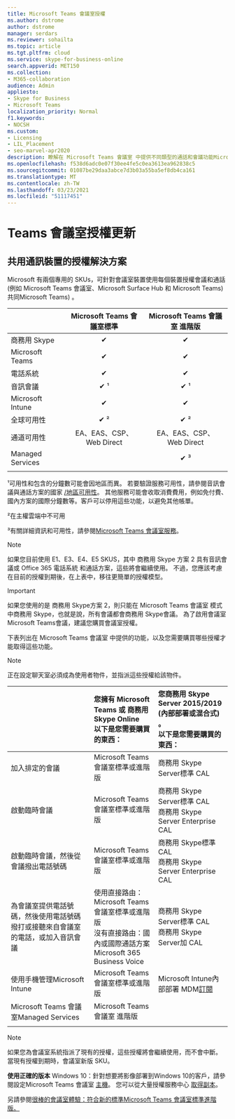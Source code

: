 ```yaml
---
title: Microsoft Teams 會議室授權
ms.author: dstrome
author: dstrome
manager: serdars
ms.reviewer: sohailta
ms.topic: article
ms.tgt.pltfrm: cloud
ms.service: skype-for-business-online
search.appverid: MET150
ms.collection:
- M365-collaboration
audience: Admin
appliesto:
- Skype for Business
- Microsoft Teams
localization_priority: Normal
f1.keywords:
- NOCSH
ms.custom:
- Licensing
- LIL_Placement
- seo-marvel-apr2020
description: 瞭解在 Microsoft Teams 會議室 中提供不同類型的通話和會議功能Microsoft Teams 會議室。
ms.openlocfilehash: f538d6adc0e07f30ee4fe5c0ea3613ea962838c5
ms.sourcegitcommit: 01087be29daa3abce7d3b03a55ba5ef8db4ca161
ms.translationtype: MT
ms.contentlocale: zh-TW
ms.lasthandoff: 03/23/2021
ms.locfileid: "51117451"
---
```

# <a name="teams-meeting-room-licensing-update"></a>Teams 會議室授權更新

## <a name="licensing-solutions-for-shared-communication-devices"></a>共用通訊裝置的授權解決方案

Microsoft 有兩個專用的 SKUs，可針對會議室裝置使用每個裝置授權會議和通話 (例如 Microsoft Teams 會議室、Microsoft Surface Hub 和 Microsoft Teams) 共同Microsoft Teams) 。

||Microsoft Teams 會議室標準 |Microsoft Teams 會議室 進階版 |
|:--- |:---: |:---: |
|商務用 Skype |&#x2714;| &#x2714;|
|Microsoft Teams|  &#x2714;|  &#x2714;|
|電話系統|  &#x2714;|  &#x2714;|
|音訊會議|&#x2714; &sup1;|&#x2714; &sup1;|
|Microsoft Intune|&#x2714;|&#x2714;|  
|全球可用性 | &#x2714; &sup2;| &#x2714; &sup2;|
|通道可用性 | EA、EAS、CSP、 <br/>Web Direct | EA、EAS、CSP、 <br/>Web Direct |
|Managed Services | | &#x2714; &sup3;|
| | | |

&sup1;可用性和包含的分鐘數可能會因地區而異。 若要驗證服務可用性，請參閱音訊會議與通話方案的國家  [/地區可用性](/microsoftteams/country-and-region-availability-for-audio-conferencing-and-calling-plans)。 其他服務可能會收取消費費用，例如免付費、國內方案的國際分鐘數等。客戶可以停用這些功能，以避免其他帳單。  

&sup2;在主權雲端中不可用  

&sup3;有關詳細資訊和可用性，請參閱[Microsoft Teams 會議室服務](microsoft-teams-rooms-premium.md)。

> [!NOTE]
> 如果您目前使用 E1、E3、E4、E5 SKUS，其中 商務用 Skype 方案 2 具有音訊會議或 Office 365 電話系統 和通話方案，這些將會繼續使用。 不過，您應該考慮在目前的授權到期後，在上表中，移往更簡單的授權模型。

> [!IMPORTANT]
> 如果您使用的是 商務用 Skype方案 2，則只能在 Microsoft Teams 會議室 模式中商務用 Skype，也就是說，所有會議都會商務用 Skype會議。 為了啟用會議室Microsoft Teams會議，建議您購買會議室授權。 

下表列出在 Microsoft Teams 會議室 中提供的功能，以及您需要購買哪些授權才能取得這些功能。
  
> [!NOTE]
> 正在設定聊天室必須成為使用者物件，並指派這些授權給該物件。

|  | 您擁有 Microsoft Teams 或 商務用 Skype Online <br/> 以下是您需要購買的東西：   |您商務用 Skype Server 2015/2019 (內部部署或混合式) 。 <br/> 以下是您需要購買的東西：|
|:-----|:-----|:-----|
|加入排定的會議  | Microsoft Teams 會議室標準或進階版  |商務用 Skype Server標準 CAL  |
|啟動臨時會議 | Microsoft Teams 會議室標準或進階版  |商務用 Skype Server標準 CAL  <br/> 商務用 Skype Server Enterprise CAL|
|啟動臨時會議，然後從會議撥出電話號碼 |  Microsoft Teams 會議室標準或進階版 |商務用 Skype標準 CAL  <br/> 商務用 Skype Server Enterprise CAL|
|為會議室提供電話號碼，然後使用電話號碼撥打或接聽來自會議室的電話，或加入音訊會議  | 使用直接路由：Microsoft Teams 會議室標準或進階版<br/>沒有直接路由：國內或國際通話方案<br/>Microsoft 365 Business Voice  |商務用 Skype Server標準 CAL  <br/> 商務用 Skype Server加 CAL  |
|使用手機管理Microsoft Intune |Microsoft Teams 會議室標準或進階版  |Microsoft Intune內部部署 MDM[訂閱](/configmgr/mdm/plan-design/plan-on-premises-mdm) |
|Microsoft Teams 會議室Managed Services | Microsoft Teams 會議室 進階版 ||
| |||

> [!NOTE]
> 如果您為會議室系統指派了現有的授權，這些授權將會繼續使用，而不會中斷。 當現有授權到期時，會議室新版 SKU。  

 **使用正確的版本** Windows 10：針對想要將影像部署到Windows 10的客戶，請參閱設定Microsoft Teams 會議室 [主機](./console.md)。 您可以從大量授權服務中心 [取得副本](https://www.microsoft.com/Licensing/servicecenter/)。 
 
 另請參閱[很棒的會議室體驗：符合新的標準Microsoft Teams 會議室標準進階版。](https://www.microsoft.com/microsoft-365/blog/2020/07/21/microsoft-teams-meetings-hybrid-workplace-options/)